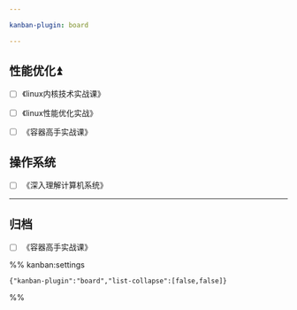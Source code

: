 ```yaml
---

kanban-plugin: board

---
```


## 性能优化⏫

- [ ] 《linux内核技术实战课》
- [ ] 《linux性能优化实战》
- [ ] 《容器高手实战课》


## 操作系统

- [ ] 《深入理解计算机系统》


***

## 归档

- [ ] 《容器高手实战课》

%% kanban:settings
```
{"kanban-plugin":"board","list-collapse":[false,false]}
```
%%